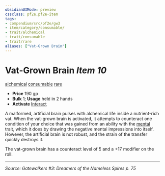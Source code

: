 ```yaml
---
obsidianUIMode: preview
cssclass: pf2e,pf2e-item
tags:
- compendium/src/pf2e/gw3
- item/category/consumable/
- trait/alchemical
- trait/consumable
- trait/rare
aliases: ["Vat-Grown Brain"]
---
```

# Vat-Grown Brain *Item 10*  
[alchemical](alchemical.md "Alchemical Item Trait")  [consumable](consumable.md "Consumable Item Trait")  [rare](rare.md "Rare Rarity Trait")  

- **Price** 190 gp
- **Bulk** 1; **Usage** held in 2 hands
- **Activate** [Interact](interact.md)

A malformed, artificial brain pulses with alchemical life inside a nutrient-rich vat. When the vat-grown brain is activated, it attempts to counteract one condition of your choice that was gained from an ability with the [mental](mental.md "Mental Effect Trait") trait, which it does by drawing the negative mental impressions into itself. However, the artificial brain is not robust, and the strain of the transfer quickly destroys it.

The vat-grown brain has a counteract level of 5 and a +17 modifier on the roll.


---
*Source: Gatewalkers #3: Dreamers of the Nameless Spires p. 75*